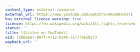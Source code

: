 ```yaml
---
content_type: external-resource
external_url: https://www.youtube.com/watch?v=mXveXHcVsrI
has_external_license_warning: true
license: https://en.wikipedia.org/wiki/All_rights_reserved
status: ''
title: \[Listen on YouTube\]
uid: 7200aaa7-907f-4712-b346-717773e10273
wayback_url: ''
---
```

